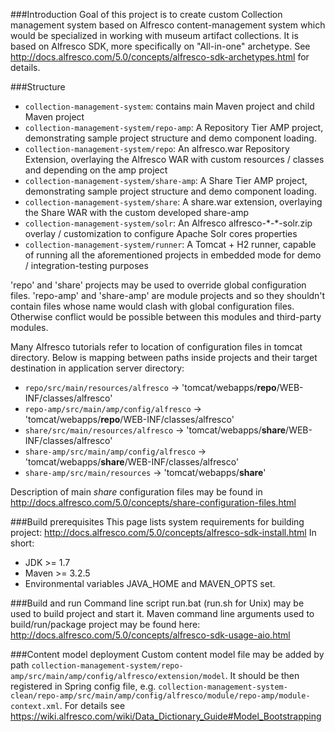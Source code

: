 ###Introduction
Goal of this project is to create custom Collection management system based on Alfresco content-management system which would be specialized in working with museum artifact collections. It is based on Alfresco SDK, more specifically on "All-in-one" archetype. See http://docs.alfresco.com/5.0/concepts/alfresco-sdk-archetypes.html for details.

###Structure
* `collection-management-system`: contains main Maven project and child Maven project
* `collection-management-system/repo-amp`: A Repository Tier AMP project, demonstrating sample project structure and demo component loading.
* `collection-management-system/repo`: An alfresco.war Repository Extension, overlaying the Alfresco WAR with custom resources / classes and depending on the amp project
* `collection-management-system/share-amp`: A Share Tier AMP project, demonstrating sample project structure and demo component loading.
* `collection-management-system/share`: A share.war extension, overlaying the Share WAR with the custom developed share-amp
* `collection-management-system/solr`: An Alfresco alfresco-\*-\*-solr.zip overlay / customization to configure Apache Solr cores properties
* `collection-management-system/runner`: A Tomcat + H2 runner, capable of running all the aforementioned projects in embedded mode for demo / integration-testing purposes

'repo' and 'share' projects may be used to override global configuration files.
'repo-amp' and 'share-amp' are module projects and so they shouldn't contain files whose name would clash with global configuration files. Otherwise conflict would be possible between this modules and third-party modules.

Many Alfresco tutorials refer to location of configuration files in tomcat directory. Below is mapping between paths inside projects and their target destination in application server directory:
* `repo/src/main/resources/alfresco` -> 'tomcat/webapps/**repo**/WEB-INF/classes/alfresco'
* `repo-amp/src/main/amp/config/alfresco` -> 'tomcat/webapps/**repo**/WEB-INF/classes/alfresco'
* `share/src/main/resources/alfresco` -> 'tomcat/webapps/**share**/WEB-INF/classes/alfresco'
* `share-amp/src/main/amp/config/alfresco` -> 'tomcat/webapps/**share**/WEB-INF/classes/alfresco'
* `share-amp/src/main/resources` -> 'tomcat/webapps/**share**'

Description of main _share_ configuration files may be found in http://docs.alfresco.com/5.0/concepts/share-configuration-files.html

###Build prerequisites
This page lists system requirements for building project: http://docs.alfresco.com/5.0/concepts/alfresco-sdk-install.html
In short:
* JDK >= 1.7
* Maven >= 3.2.5
* Environmental variables JAVA_HOME and MAVEN_OPTS set.

###Build and run
Command line script run.bat (run.sh for Unix) may be used to build project and start it. Maven command line arguments used to build/run/package project may be found here: http://docs.alfresco.com/5.0/concepts/alfresco-sdk-usage-aio.html

###Content model deployment
Custom content model file may be added by path `collection-management-system/repo-amp/src/main/amp/config/alfresco/extension/model`. It should be then registered in Spring config file, e.g. `collection-management-system-clean/repo-amp/src/main/amp/config/alfresco/module/repo-amp/module-context.xml`. For details see https://wiki.alfresco.com/wiki/Data_Dictionary_Guide#Model_Bootstrapping